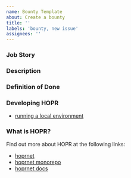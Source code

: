 ```yaml
---
name: Bounty Template
about: Create a bounty
title: ''
labels: 'bounty, new issue'
assignees: ''
---
```


<!--- Please DO NOT remove the automatically added 'new issue' label -->
<!--- Provide a general summary of the issue in the Title above -->

### Job Story

### Description

### Definition of Done

### Developing HOPR

- [running a local environment](https://github.com/hoprnet/hoprnet#develop)

### What is HOPR?

Find out more about HOPR at the following links:

- [hoprnet](https://hoprnet.org)
- [hoprnet monorepo](https://github.com/hoprnet/hoprnet)
- [hoprnet docs](http://docs.hoprnet.org)
